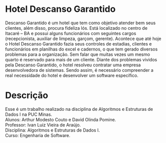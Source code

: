 # Hotel Descanso Garantido

Descanso Garantido é um hotel que tem como objetivo atender bem seus clientes, além disso,
procura fideliza lós. Está localizado no centro de Itacaré – BA e possui alguns funcionários com
seguintes cargos (recepcionista, auxiliar de limpeza, garçom, gerente). Acontece que até hoje o
Hotel Descanso Garantido fazia seus controles de estadias, clientes e funcionários em planilhas do
excel e cadernos, o que tem gerado diversos problemas para a organização. Sem falar que muitas
vezes um mesmo quarto é reservado para mais de um cliente. Diante dos problemas vividos pela
Descanso Garantido, o hotel resolveu contratar uma empresa desenvolvedora de sistemas.
Sendo assim, é necessário compreender a real necessidade do hotel e desenvolver um software
específico.<br/>

# Descrição
Esse é um trabalho realizado na disciplina de Algoritmos e Estruturas de Dados I na PUC Minas.<br/>
Alunos: Arthur Modesto Couto e David Olinda Pomine.<br/>
Professor: Ivan Luiz Vieira de Araújo.<br/>
Disciplina: Algoritmos e Estruturas de Dados I.<br/>
Curso: Engenharia de Software.<br/>
